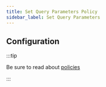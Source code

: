 ```yaml
---
title: Set Query Parameters Policy
sidebar_label: Set Query Parameters
---
```


<!-- Description goes here-->

<PolicyStatus policy="set-query-params-inbound" />

## Configuration

:::tip

Be sure to read about [policies](/docs/policies)

:::

<PolicyConfig id="set-query-params-inbound" />
